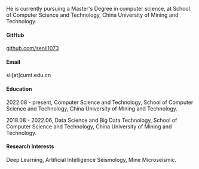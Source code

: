 He is currently pursuing a Master's Degree in computer science, at School of Computer Science and Technology, China University of Mining and Technology.

#### GitHub
[ github.com/senli1073](https://github.com/senli1073)


#### Email
sli[at]cumt.edu.cn

#### Education
2022.08 - present, Computer Science and Technology, School of Computer Science and Technology, China University of Mining and Technology.

2018.08 - 2022.06, Data Science and Big Data Technology, School of Computer Science and Technology, China University of Mining and Technology.

#### Research Interests
Deep Learning, Artificial Intelligence Seismology, Mine Microseismic.
